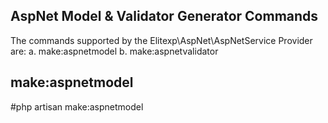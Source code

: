 ## AspNet Model & Validator Generator Commands

The commands supported by the Elitexp\AspNet\AspNetService Provider are:
a. make:aspnetmodel
b. make:aspnetvalidator

## make:aspnetmodel

#php artisan make:aspnetmodel <modelName>
